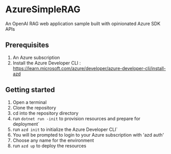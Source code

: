 # AzureSimpleRAG
An OpenAI RAG web application sample built with opinionated Azure SDK APIs

## Prerequisites
1. An Azure subscription
1. Install the Azure Developer CLI : https://learn.microsoft.com/azure/developer/azure-developer-cli/install-azd

## Getting started
1. Open a terminal
1. Clone the repository
1. cd into the repository directory
1. run `dotnet run -init` to provision resources and prepare for deployment`
1. run `azd init` to initialize the Azure Developer CLI`
  1. You will be prompted to login to your Azure subscription with 'azd auth'
1. Choose any name for the environment
1. run `azd up` to deploy the resources
